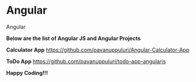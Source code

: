 # Angular
Angular

**Below are the list of Angular JS and Angular Projects**

**Calculator App**
https://github.com/pavanuppuluri/Angular-Calculator-App

**ToDo App**
https://github.com/pavanuppuluri/todo-app-angularjs

**Happy Coding!!!**

